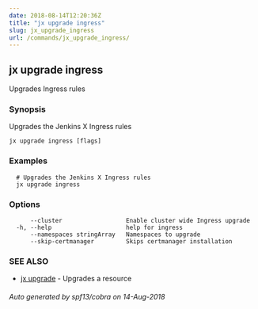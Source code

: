 ```yaml
---
date: 2018-08-14T12:20:36Z
title: "jx upgrade ingress"
slug: jx_upgrade_ingress
url: /commands/jx_upgrade_ingress/
---
```

## jx upgrade ingress

Upgrades Ingress rules

### Synopsis

Upgrades the Jenkins X Ingress rules

```
jx upgrade ingress [flags]
```

### Examples

```
  # Upgrades the Jenkins X Ingress rules
  jx upgrade ingress
```

### Options

```
      --cluster                  Enable cluster wide Ingress upgrade
  -h, --help                     help for ingress
      --namespaces stringArray   Namespaces to upgrade
      --skip-certmanager         Skips certmanager installation
```

### SEE ALSO

* [jx upgrade](/commands/jx_upgrade/)	 - Upgrades a resource

###### Auto generated by spf13/cobra on 14-Aug-2018
